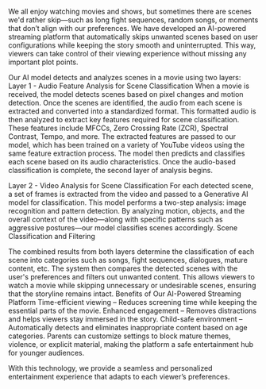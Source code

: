 We all enjoy watching movies and shows, but sometimes there are scenes we'd rather skip—such as long fight sequences, random songs, or moments that don’t align with our preferences.
We have developed an AI-powered streaming platform that automatically skips unwanted scenes based on user configurations while keeping the story smooth and uninterrupted. This way, viewers can take control of their viewing experience without missing any important plot points.


Our AI model detects and analyzes scenes in a movie using two layers:
Layer 1 - Audio Feature Analysis for Scene Classification
When a movie is received, the model detects scenes based on pixel changes and motion detection.
Once the scenes are identified, the audio from each scene is extracted and converted into a standardized format. This formatted audio is then analyzed to extract key features required for scene classification. These features include MFCCs, Zero Crossing Rate (ZCR), Spectral Contrast, Tempo, and more.
The extracted features are passed to our model, which has been trained on a variety of YouTube videos using the same feature extraction process. The model then predicts and classifies each scene based on its audio characteristics.
Once the audio-based classification is complete, the second layer of analysis begins.


Layer 2 - Video Analysis for Scene Classification
For each detected scene, a set of frames is extracted from the video and passed to a Generative AI model for classification. This model performs a two-step analysis: image recognition and pattern detection.
By analyzing motion, objects, and the overall context of the video—along with specific patterns such as aggressive postures—our model classifies scenes accordingly.
Scene Classification and Filtering


The combined results from both layers determine the classification of each scene into categories such as songs, fight sequences, dialogues, mature content, etc.
The system then compares the detected scenes with the user's preferences and filters out unwanted content. This allows viewers to watch a movie while skipping unnecessary or undesirable scenes, ensuring that the storyline remains intact.
Benefits of Our AI-Powered Streaming Platform
Time-efficient viewing – Reduces screening time while keeping the essential parts of the movie.
Enhanced engagement – Removes distractions and helps viewers stay immersed in the story.
Child-safe environment – Automatically detects and eliminates inappropriate content based on age categories. Parents can customize settings to block mature themes, violence, or explicit material, making the platform a safe entertainment hub for younger audiences.


With this technology, we provide a seamless and personalized entertainment experience that adapts to each viewer’s preferences.
